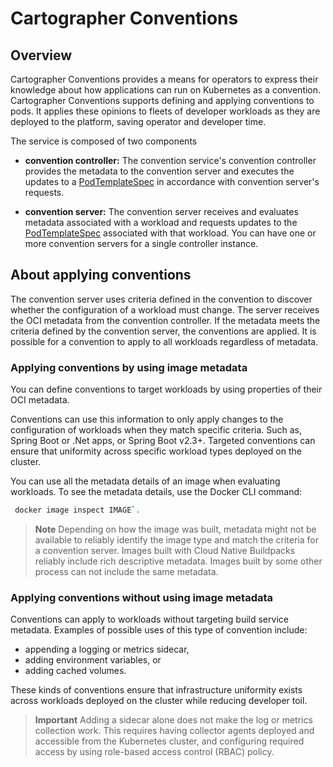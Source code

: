 # Cartographer Conventions

## <a id="overview"></a> Overview

Cartographer Conventions provides a means for operators to express
their knowledge about how applications can run on Kubernetes as a convention. 
Cartographer Conventions supports defining and applying conventions to pods.
It applies these opinions to fleets of developer workloads as they are 
deployed to the platform, saving operator and developer time.

The service is composed of two components

* **convention controller:**
  The convention service's convention controller provides the metadata to the convention server and executes 
  the updates to a [PodTemplateSpec](https://kubernetes.io/docs/reference/kubernetes-api/workload-resources/pod-template-v1/#PodTemplateSpec) in accordance with convention server's requests.

* **convention server:**
  The convention server receives and evaluates metadata associated with a workload and
  requests updates to the [PodTemplateSpec](https://kubernetes.io/docs/reference/kubernetes-api/workload-resources/pod-template-v1/#PodTemplateSpec) associated with that workload.
  You can have one or more convention servers for a single controller instance.

## <a id="about-apply-conventions"></a> About applying conventions

The convention server uses criteria defined in the convention to discover
whether the configuration of a workload must change.
The server receives the OCI metadata from the convention controller.
If the metadata meets the criteria defined by the convention server,
the conventions are applied.
It is possible for a convention to apply to all workloads regardless of metadata.

### <a id="apply-by-image-metadata"></a> Applying conventions by using image metadata

You can define conventions to target workloads by using properties of their OCI metadata.

Conventions can use this information to only apply changes to the configuration of workloads
when they match specific criteria. Such as, Spring Boot or .Net apps, or Spring Boot v2.3+.
Targeted conventions can ensure that uniformity across specific workload types deployed on the cluster.

You can use all the metadata details of an image when evaluating workloads.
To see the metadata details, use the Docker CLI command:

```bash 
 docker image inspect IMAGE`.
```

>**Note** Depending on how the image was built, metadata might not be available to reliably identify
the image type and match the criteria for a convention server.
Images built with Cloud Native Buildpacks reliably include rich descriptive metadata.
Images built by some other process can not include the same metadata.

### <a id="apply-wo-image-metadata"></a> Applying conventions without using image metadata

Conventions can apply to workloads without targeting build service metadata.
Examples of possible uses of this type of convention include:

  - appending a logging or metrics sidecar,
  - adding environment variables, or 
  - adding cached volumes.
  
These kinds of conventions ensure that infrastructure uniformity exists
across workloads deployed on the cluster while reducing developer toil.

>**Important** Adding a sidecar alone does not make the log or metrics collection work.
  This requires having collector agents deployed and accessible from the Kubernetes cluster,
and configuring required access by using role-based access control (RBAC) policy.
